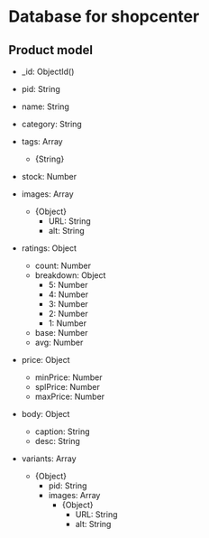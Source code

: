 # Database for shopcenter

## Product model

- \_id: ObjectId()
- pid: String
- name: String
- category: String

- tags: Array

  - {String}

- stock: Number
- images: Array

  - {Object}
    - URL: String
    - alt: String

- ratings: Object

  - count: Number
  - breakdown: Object
    - 5: Number
    - 4: Number
    - 3: Number
    - 2: Number
    - 1: Number
  - base: Number
  - avg: Number

- price: Object

  - minPrice: Number
  - splPrice: Number
  - maxPrice: Number

- body: Object

  - caption: String
  - desc: String

- variants: Array
  - {Object}
    - pid: String
    - images: Array
      - {Object}
        - URL: String
        - alt: String
